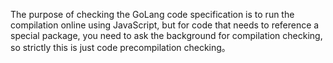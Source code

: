 The purpose of checking the GoLang code specification is to run the compilation online using JavaScript, but for code that needs to reference a special package, you need to ask the background for compilation checking, so strictly this is just code precompilation checking。